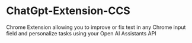 # ChatGpt-Extension-CCS
Chrome Extension allowing you to improve or fix text in any Chrome input field and personalize tasks using your Open AI Assistants API
